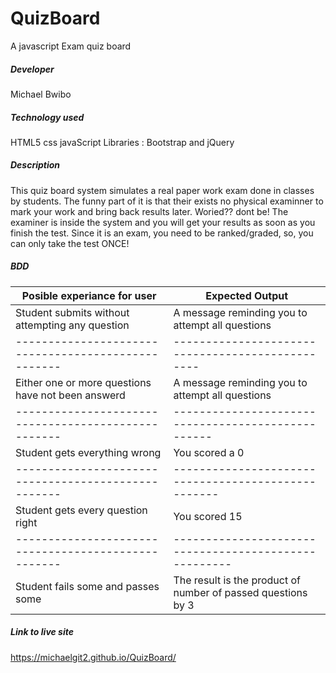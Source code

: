 # QuizBoard
A javascript Exam quiz board
##### Developer
Michael Bwibo
##### Technology used
HTML5
css
javaScript
Libraries : Bootstrap and jQuery

##### Description
This quiz board system simulates a real paper work exam done in classes by students. 
The funny part of it is that their exists no physical examinner to mark your work and bring back results later.
Woried?? dont be! The examiner is inside the system and you will get your results as soon as you finish the test.
Since it is an exam, you need to be ranked/graded, so, you can only take the test ONCE!

##### BDD
Posible experiance for user                        | Expected Output
---------------------------------------------------|------------------
Student submits without attempting any question    | A message reminding you to attempt all questions
---------------------------------------------------|------------------------------------------------
Either one or more questions have not been answerd | A message reminding you to attempt all questions
---------------------------------------------------|--------------------------------------------------
Student gets everything wrong                      | You scored a 0
---------------------------------------------------|---------------------------------------------------
Student gets every question right                  | You scored 15
---------------------------------------------------|-----------------------------------------------------
Student fails some and passes some                 | The result is the product of number of passed questions by 3
                                                    


##### Link to live site
https://michaelgit2.github.io/QuizBoard/
